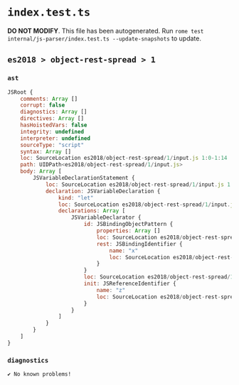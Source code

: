 # `index.test.ts`

**DO NOT MODIFY**. This file has been autogenerated. Run `rome test internal/js-parser/index.test.ts --update-snapshots` to update.

## `es2018 > object-rest-spread > 1`

### `ast`

```javascript
JSRoot {
	comments: Array []
	corrupt: false
	diagnostics: Array []
	directives: Array []
	hasHoistedVars: false
	integrity: undefined
	interpreter: undefined
	sourceType: "script"
	syntax: Array []
	loc: SourceLocation es2018/object-rest-spread/1/input.js 1:0-1:14
	path: UIDPath<es2018/object-rest-spread/1/input.js>
	body: Array [
		JSVariableDeclarationStatement {
			loc: SourceLocation es2018/object-rest-spread/1/input.js 1:0-1:14
			declaration: JSVariableDeclaration {
				kind: "let"
				loc: SourceLocation es2018/object-rest-spread/1/input.js 1:0-1:14
				declarations: Array [
					JSVariableDeclarator {
						id: JSBindingObjectPattern {
							properties: Array []
							loc: SourceLocation es2018/object-rest-spread/1/input.js 1:4-1:10
							rest: JSBindingIdentifier {
								name: "x"
								loc: SourceLocation es2018/object-rest-spread/1/input.js 1:8-1:9 (x)
							}
						}
						loc: SourceLocation es2018/object-rest-spread/1/input.js 1:4-1:14
						init: JSReferenceIdentifier {
							name: "z"
							loc: SourceLocation es2018/object-rest-spread/1/input.js 1:13-1:14 (z)
						}
					}
				]
			}
		}
	]
}
```

### `diagnostics`

```
✔ No known problems!

```
